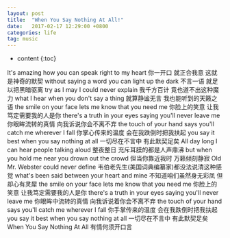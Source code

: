 ```yaml
---
layout: post
title:  "When You Say Nothing At All!"
date:   2017-02-17 12:29:00 +0800
categories: life
tag: music
---
```


* content
{:toc}


It's amazing how you can speak right to my heart
你一开口 就正合我意 这就是神奇的默契
without saying a word you can light up the dark
不言一语 就足以把黑暗驱离
try as I may I could never explain
我千方百计 竟也道不出这种魔力
what I hear when you don't say a thing
就算静谧无言 我也能听到的天籁之语
the smile on your face lets me know that you need me
你脸上的笑意 让我笃定需要我的人是你
there's a truth in your eyes saying you'll never leave me
你眼眸流转的真情 向我诉说你会不离不弃
the touch of your hand says you'll catch me wherever I fall
你掌心传来的温度 会在我跌倒时把我扶起
you say it best when you say nothing at all
一切尽在不言中 有此默契足矣
All day long I can hear people talking aloud
整夜整日 充斥耳膜的都是人声鼎沸
but when you hold me near you drown out the crowd
但当你靠近我时 万籁倾刻静寂
Old Mr. Webster could never define
韦伯老先生(美国词典编纂家)都没法说清这种感觉
what's been said between your heart and mine
不知道咱们虽然身无彩凤 但却心有灵犀
the smile on your face lets me know that you need me
你脸上的笑意 让我笃定需要我的人是你
there's a truth in your eyes saying you'll never leave me
你眼眸中流转的真情 向我诉说着你会不离不弃
the touch of your hand says you'll catch me wherever I fall
你手掌传来的温度 会在我跌倒时把我扶起
you say it best when you say nothing at all
一切尽在不言中 有此默契足矣
When You Say Nothing At All 有情何须开口言


[jekyll]:      http://jekyllrb.com
[jekyll-gh]:   https://github.com/jekyll/jekyll
[jekyll-help]: https://github.com/jekyll/jekyll-help
